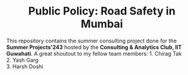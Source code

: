 <div>
  <center>
    <h1>
      Public Policy: Road Safety in Mumbai
    </h1>
  </center>
    <p>
      This repository contains the summer consulting project done for the <strong>Summer Projects'243</strong> hosted by the <strong>Consulting & Analytics Club, IIT Guwahati</strong>. A great shoutout to my fellow team members:
      1. Chirag Tak <br>
      2. Yash Garg <br>
      3. Harsh Doshi<br>
    </p>
</div>
